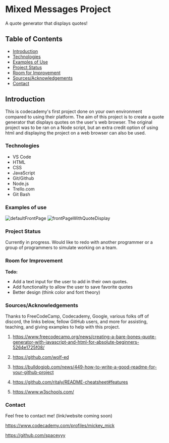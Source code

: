 # Mixed Messages Project

A quote generator that displays quotes!

## Table of Contents

+ [Introduction](https://github.com/spaceyyy/Mixed-Messages-Project#introduction)
+ [Technologies](https://github.com/spaceyyy/Mixed-Messages-Project#technologies)
+ [Examples of Use](https://github.com/spaceyyy/Mixed-Messages-Project#Examplesofuse)
+ [Project Status](https://github.com/spaceyyy/Mixed-Messages-Project#projectstatus)
+ [Room for Improvement](https://github.com/spaceyyy/Mixed-Messages-Project#roomforimprovement)
+ [Sources/Acknowledgements](https://github.com/spaceyyy/Mixed-Messages-Project#sources/acknowledgements)
+ [Contact](https://github.com/spaceyyy/Mixed-Messages-Project#contact)

## Introduction

This is codecademy's first project done on your own environment compared to using their platform. The aim of this project is to create a quote generator that displays quotes on the user's web browser. The original project was to be ran on a Node script, but an extra credit option of using html and displaying the project on a web browser can also be used. 

### Technologies

+ VS Code
+ HTML
+ CSS
+ JavaScript
+ Git/Github
+ Node.js
+ Trello.com
+ Git Bash

### Examples of use

![defaultFrontPage](https://user-images.githubusercontent.com/18295073/138616475-da250017-125b-43ce-8a15-643d3c47ef2a.PNG)
![frontPageWithQuoteDisplay](https://user-images.githubusercontent.com/18295073/138616482-b1e5f20d-2836-4396-bfab-027be3941ce9.PNG)


### Project Status

Currently in progress. Would like to redo with another programmer or a group of programmers to simulate working on a team.

### Room for Improvement

__Todo:__  
+ Add a text input for the user to add in their own quotes.
+ Add functionality to allow the user to save favorite quotes
+ Better design (think color and font theory)

### Sources/Acknowledgements

Thanks to FreeCodeCamp, Codecademy, Google, various folks off of discord, the links below, fellow GitHub users, and more for assisting, teaching, and giving examples to help with this project.

1. https://www.freecodecamp.org/news/creating-a-bare-bones-quote-generator-with-javascript-and-html-for-absolute-beginners-5264e1725f08/

2. https://github.com/wolf-ed

3. https://bulldogjob.com/news/449-how-to-write-a-good-readme-for-your-github-project

4. https://github.com/ritaly/README-cheatsheet#features

5. https://www.w3schools.com/


### Contact

Feel free to contact me! (link/website coming soon)

https://www.codecademy.com/profiles/mickey_mick

https://github.com/spaceyyy


